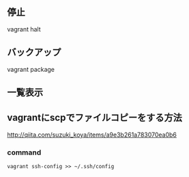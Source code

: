 
## 停止
vagrant halt

## バックアップ
vagrant package

## 一覧表示

## vagrantにscpでファイルコピーをする方法
http://qiita.com/suzuki_koya/items/a9e3b261a783070ea0b6

### command
```
vagrant ssh-config >> ~/.ssh/config
```
